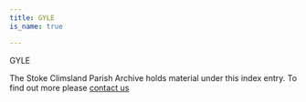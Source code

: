 ```yaml
---
title: GYLE
is_name: true

---
```


GYLE


The Stoke Climsland Parish Archive holds material under this index entry. To find out more please [contact us](/contact/)
